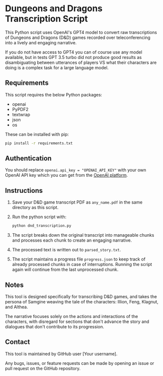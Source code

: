 # Dungeons and Dragons Transcription Script

This Python script uses OpenAI's GPT4 model to convert raw transcriptions of Dungeons and Dragons (D&D) games recorded over teleconferencing into a lively and engaging narrative.

If you do not have access to GPT4 you can of course use any model available, but in tests GPT 3.5 turbo did not produce good results as disambiguating between utterances of players VS what their characters are doing is a complex task for a large language model.

## Requirements 

This script requires the below Python packages:

- openai
- PyPDF2
- textwrap
- json
- os

These can be installed with pip:

```bash
pip install -r requirements.txt
```

## Authentication

You should replace `openai.api_key = "OPENAI_API_KEY"` with your own OpenAI API key which you can get from the [OpenAI platform](https://beta.openai.com/).

## Instructions 

1. Save your D&D game transcript PDF as `any_name.pdf` in the same directory as this script.

2. Run the python script with:

    ```bash
    python dnd_transcription.py
    ```
3. The script breaks down the original transcript into manageable chunks and processes each chunk to create an engaging narrative.

4. The processed text is written out to `parsed_story.txt`.

5. The script maintains a progress file `progress.json` to keep track of already processed chunks in case of interruptions. Running the script again will continue from the last unprocessed chunk. 

## Notes 

This tool is designed specifically for transcribing D&D games, and takes the persona of Samgine weaving the tale of the characters: Illion, Feng, Klagnut, and Althea. 

The narrative focuses solely on the actions and interactions of the characters, with disregard for sections that don't advance the story and dialogues that don't contribute to its progression.

## Contact

This tool is maintained by GitHub user [Your username].

Any bugs, issues, or feature requests can be made by opening an issue or pull request on the GitHub repository.